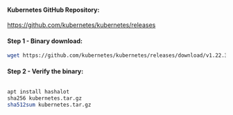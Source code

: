 #### Kubernetes GitHub Repository:

  https://github.com/kubernetes/kubernetes/releases

#### Step 1 - Binary download:
  ```sh
  wget https://github.com/kubernetes/kubernetes/releases/download/v1.22.3/kubernetes.tar.gz
  ```

  #### Step 2 - Verify the binary:
  ```sh

  apt install hashalot
  sha256 kubernetes.tar.gz
  sha512sum kubernetes.tar.gz
  ```